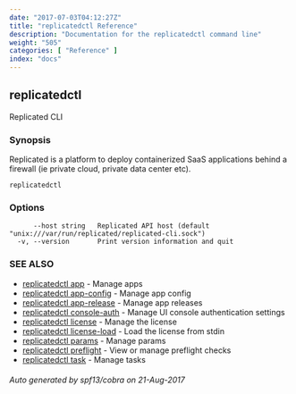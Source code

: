 ```yaml
---
date: "2017-07-03T04:12:27Z"
title: "replicatedctl Reference"
description: "Documentation for the replicatedctl command line"
weight: "505"
categories: [ "Reference" ]
index: "docs"
---
```


## replicatedctl

Replicated CLI

### Synopsis


Replicated is a platform to deploy containerized SaaS applications behind a firewall (ie private cloud, private data center etc).

```
replicatedctl
```

### Options

```
      --host string   Replicated API host (default "unix:///var/run/replicated/replicated-cli.sock")
  -v, --version       Print version information and quit
```

### SEE ALSO
* [replicatedctl app](/docs/reference/replicatedctl/replicatedctl_app/)	 - Manage apps
* [replicatedctl app-config](/docs/reference/replicatedctl/replicatedctl_app-config/)	 - Manage app config
* [replicatedctl app-release](/docs/reference/replicatedctl/replicatedctl_app-release/)	 - Manage app releases
* [replicatedctl console-auth](/docs/reference/replicatedctl/replicatedctl_console-auth/)	 - Manage UI console authentication settings
* [replicatedctl license](/docs/reference/replicatedctl/replicatedctl_license/)	 - Manage the license
* [replicatedctl license-load](/docs/reference/replicatedctl/replicatedctl_license-load/)	 - Load the license from stdin
* [replicatedctl params](/docs/reference/replicatedctl/replicatedctl_params/)	 - Manage params
* [replicatedctl preflight](/docs/reference/replicatedctl/replicatedctl_preflight/)	 - View or manage preflight checks
* [replicatedctl task](/docs/reference/replicatedctl/replicatedctl_task/)	 - Manage tasks

###### Auto generated by spf13/cobra on 21-Aug-2017


